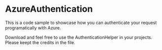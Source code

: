 # AzureAuthentication

This is a code sample to showcase how you can authenticate your request programatically with Azure.

Download and feel free to use the AuthenticationHelper in your projects. Please keept the credits in the file.
